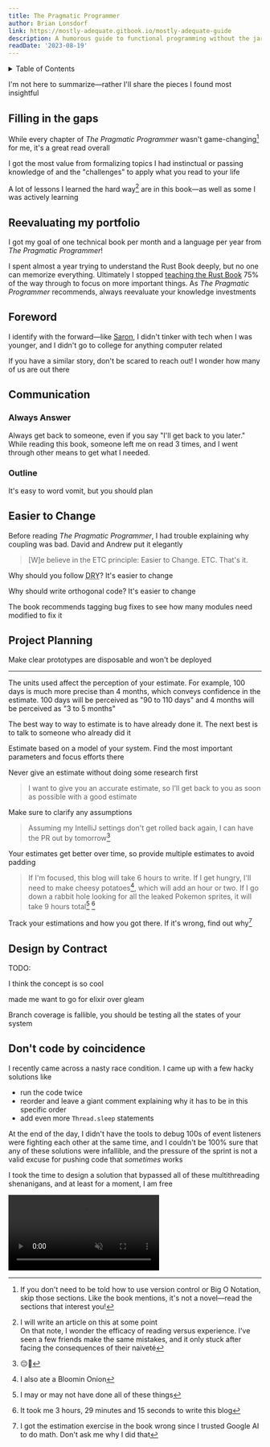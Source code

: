 ```yaml
---
title: The Pragmatic Programmer
author: Brian Lonsdorf
link: https://mostly-adequate.gitbook.io/mostly-adequate-guide
description: A humorous guide to functional programming without the jargon
readDate: '2023-08-19'
---
```


<details>
<summary>
Table of Contents
</summary>

- [Filling in the gaps](#filling-in-the-gaps)
- [Reevaluating my portfolio](#reevaluating-my-portfolio)
- [Foreword](#foreword)
- [Communication](#communication)
  - [Always Answer](#always-answer)
  - [Outline](#outline)
- [Easier to Change](#easier-to-change)
- [Project Planning](#project-planning)
- [Design by Contract](#design-by-contract)
- [Don't code by coincidence](#dont-code-by-coincidence)
</details>

I'm not here to summarize—rather I'll share the pieces I found most insightful

## Filling in the gaps

While every chapter of <cite>The Pragmatic Programmer</cite> wasn't game-changing[^1] for me, it's a great read overall

[^1]: If you don't need to be told how to use version control or Big O Notation, skip those sections. Like the book mentions, it's not a novel—read the sections that interest you!

I got the most value from formalizing topics I had instinctual or passing knowledge of and the "challenges" to apply what you read to your life

A lot of lessons I learned the hard way[^2] are in this book—as well as some I was actively learning

[^2]:
    I will write an article on this at some point <br/>
    On that note, I wonder the efficacy of reading versus experience. I've seen a few friends make the same mistakes, and it only stuck after facing the consequences of their naiveté

## Reevaluating my portfolio

I got my goal of one technical book per month and a language per year from <cite>The Pragmatic Programmer</cite>!

I spent almost a year trying to understand the Rust Book deeply, but no one can memorize everything. Ultimately I stopped [teaching the Rust Book][rustBookClub] 75% of the way through to focus on more important things. As <cite>The Pragmatic Programmer</cite> recommends, always reevaluate your knowledge investments

## Foreword

I identify with the forward—like [Saron](https://saron.io/), I didn't tinker with tech when I was younger, and I didn't go to college for anything computer related

If you have a similar story, don't be scared to reach out! I wonder how many of us are out there

## Communication

### Always Answer

Always get back to someone, even if you say "I'll get back to you later." While reading this book, someone left me on read 3 times, and I went through other means to get what I needed.

### Outline

It's easy to word vomit, but you should plan

## Easier to Change

Before reading <cite>The Pragmatic Programmer</cite>, I had trouble explaining why coupling was bad. David and Andrew put it elegantly

> [W]e believe in the ETC principle: Easier to Change. ETC. That's it.

Why should you follow <abbr title="Don't Repeat Yourself">DRY</abbr>? It's easier to change

Why should write orthogonal code? It's easier to change

The book recommends tagging bug fixes to see how many modules need modified to fix it

## Project Planning

Make clear prototypes are disposable and won't be deployed

---

The units used affect the perception of your estimate. For example, 100 days is much more precise than 4 months, which conveys confidence in the estimate. 100 days will be perceived as "90 to 110 days" and 4 months will be perceived as "3 to 5 months"

The best way to way to estimate is to have already done it. The next best is to talk to someone who already did it

Estimate based on a model of your system. Find the most important parameters and focus efforts there

Never give an estimate without doing some research first

> I want to give you an accurate estimate, so I’ll get back to you as soon as possible with a good estimate

Make sure to clarify any assumptions

> Assuming my IntelliJ settings don't get rolled back again, I can have the PR out by tomorrow[^3]

[^3]: 😔👊

Your estimates get better over time, so provide multiple estimates to avoid padding

> If I'm focused, this blog will take 6 hours to write. If I get hungry, I'll need to make cheesy potatoes[^4], which will add an hour or two. If I go down a rabbit hole looking for all the leaked Pokemon sprites, it will take 9 hours total[^5] [^6]

[^4]: I also ate a Bloomin Onion

[^5]: I may or may not have done all of these things

[^6]: It took me 3 hours, 29 minutes and 15 seconds to write this blog

Track your estimations and how you got there. If it's wrong, find out why[^7]

[^7]: I got the estimation exercise in the book wrong since I trusted Google AI to do math. Don't ask me why I did that

## Design by Contract

TODO:

I think the concept is so cool

made me want to go for elixir over gleam

Branch coverage is fallible, you should be testing all the states of your system

## Don't code by coincidence

I recently came across a nasty race condition. I came up with a few hacky solutions like

- run the code twice
- reorder and leave a giant comment explaining why it has to be in this specific order
- add even more `Thread.sleep` statements

At the end of the day, I didn't have the tools to debug 100s of event listeners were fighting each other at the same time, and I couldn't be 100% sure that any of these solutions were infallible, and the pressure of the sprint is not a valid excuse for pushing code that _sometimes_ works

I took the time to design a solution that bypassed all of these multithreading shenanigans, and at least for a moment, I am free

<video autoplay loop muted controls="false" class="w-full" aria-label="An ethereal being ascending">
  <source src="/ascending-energy.mp4" type="video/mp4">
</video>

<!-- ## Outro

I love footnotes. It's just so nice to throw my tangents[^100] out there without ruining the pacing of the blog

[^100]: Moo Deng is really cute. That is all -->

[rustBookClub]: https://www.youtube.com/playlist?list=PLvCS6xtuAGQUvObgEGJ8YSqQMJmDTNBOm
